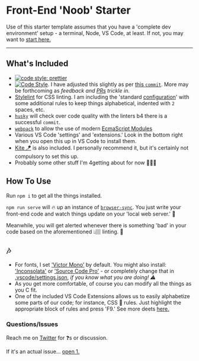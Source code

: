 # Front-End 'Noob' Starter

Use of this starter template assumes that you have a 'complete dev environment' setup - a terminal, Node, VS Code, at least. If not, you may want to [start here.](https://www.notion.so/codefinity/Setting-up-a-Local-Dev-Environment-for-JS-02a4e9f4a30043d3a8e7d109be3448f4)

---

## What's Included

- [![code style: prettier](https://img.shields.io/badge/code_style-prettier-ff69b4.svg?style=flat-square)](https://github.com/prettier/prettier)
- [![Code Style](https://badgen.net/badge/code%20style/airbnb/ff5a5f?icon=airbnb)](https://github.com/airbnb/javascript). I have adjusted this slightly as per [this `commit`](https://github.com/manavm1990/node-starter/commit/ff1ed419d3ed411683b404b1cc6e221c859b0d33). More may be forthcoming as _feedback and [PRs](https://github.com/swic-cis-177/mt-project-studentloganbutler/pulls) trickle in._
- [Stylelint](https://stylelint.io/) for CSS linting. I am including the 'standard [configuration](https://stylelint.io/user-guide/configure)' with some additional rules to keep things alphabetical, indented with `2` spaces, etc.
- [`husky`](https://www.npmjs.com/package/husky) will check over code quality with the linters b4 there is a successful `commit`.
- [`webpack`](https://www.npmjs.com/package/webpack) to allow the use of modern [EcmaScript Modules](https://hacks.mozilla.org/2018/03/es-modules-a-cartoon-deep-dive/)
- Various VS Code 'settings' and 'extensions.' Look in the bottom right when you open this up in VS Code to install them.
- [Kite 🪁](https://www.kite.com/javascript/) is also included. I personally recommend it, but it's certainly not compulsory to set this up.
- Probably some other stuff I'm 4getting about for now 🤷🏽‍♂️

## How To Use

Run `npm i` to get all the things installed.

`npm run serve` will 🔥 up an instance of [`browser-sync`](https://browsersync.io/). You just write your front-end code and watch things update on your 'local web server.' 🦄

Meanwhile, you will get alerted whenever there is something 'bad' in your code based on the aforementioned 👆🏽 linting. 🦄

## 🎶

- For fonts, I set ['Victor Mono'](https://rubjo.github.io/victor-mono/) by default. You might also install: ['Inconsolata'](https://fonts.google.com/specimen/Inconsolata) or ['Source Code Pro'](https://fonts.google.com/specimen/Source+Code+Pro) - or completely change that in [.vscode/settings.json](/.vscode/settings.json), _if you know what you are doing! ⚠️_
- As you get more comfortable, of course you can modify all the things as you C fit.
- One of the included VS Code Extensions allows us to easily alphabetize some parts of our code; for instance, CSS 💄 rules. Just highlight the appropriate block of rules and press 'F9.' See more deets [here.](https://marketplace.visualstudio.com/items?itemName=Tyriar.sort-lines)

### Questions/Issues

Reach me on [Twitter](https://twitter.com/GoCodeFinity) for ❓s or discussion.

If it's an actual issue... [open 1.](https://github.com/manavm1990/node-starter/issues)
